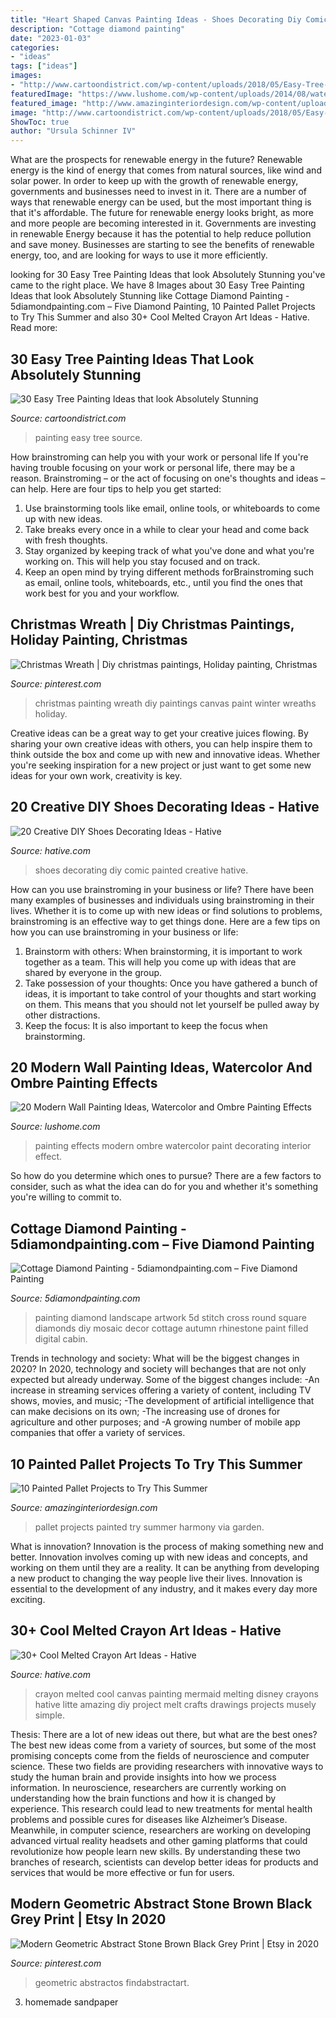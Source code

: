 ```yaml
---
title: "Heart Shaped Canvas Painting Ideas - Shoes Decorating Diy Comic Painted Creative Hative"
description: "Cottage diamond painting"
date: "2023-01-03"
categories:
- "ideas"
tags: ["ideas"]
images:
- "http://www.cartoondistrict.com/wp-content/uploads/2018/05/Easy-Tree-Painting-Ideas1.jpg"
featuredImage: "https://www.lushome.com/wp-content/uploads/2014/08/watercolor-painting-ideas-ombre-technique-interior-decorating-11.jpg"
featured_image: "http://www.amazinginteriordesign.com/wp-content/uploads/2017/05/10-Painted-Pallet-Projects-to-Try-This-Summer-5.jpg"
image: "http://www.cartoondistrict.com/wp-content/uploads/2018/05/Easy-Tree-Painting-Ideas1.jpg"
ShowToc: true
author: "Ursula Schinner IV"
---
```



What are the prospects for renewable energy in the future?
Renewable energy is the kind of energy that comes from natural sources, like wind and solar power. In order to keep up with the growth of renewable energy, governments and businesses need to invest in it. There are a number of ways that renewable energy can be used, but the most important thing is that it's affordable. 
The future for renewable energy looks bright, as more and more people are becoming interested in it. Governments are investing in renewable Energy because it has the potential to help reduce pollution and save money. Businesses are starting to see the benefits of renewable energy, too, and are looking for ways to use it more efficiently.

	

		
looking for 30 Easy Tree Painting Ideas that look Absolutely Stunning you've came to the right place. We have 8 Images about 30 Easy Tree Painting Ideas that look Absolutely Stunning like Cottage Diamond Painting - 5diamondpainting.com – Five Diamond Painting, 10 Painted Pallet Projects to Try This Summer and also 30+ Cool Melted Crayon Art Ideas - Hative. Read more:
		
    
## 30 Easy Tree Painting Ideas That Look Absolutely Stunning

<img loading=lazy src="http://www.cartoondistrict.com/wp-content/uploads/2018/05/Easy-Tree-Painting-Ideas1.jpg" onerror="this.onerror=null;this.src='https://tse1.mm.bing.net/th?id=OIP.hSHRAXtAprPRfKTn1AgBMAHaJ7&amp;pid=15.1';" alt="30 Easy Tree Painting Ideas that look Absolutely Stunning">

_Source: cartoondistrict.com_

>painting easy tree source. 

	

How brainstroming can help you with your work or personal life
If you're having trouble focusing on your work or personal life, there may be a reason. Brainstroming – or the act of focusing on one's thoughts and ideas – can help. Here are four tips to help you get started: 
1. Use brainstorming tools like email, online tools, or whiteboards to come up with new ideas. 
2. Take breaks every once in a while to clear your head and come back with fresh thoughts. 
3. Stay organized by keeping track of what you've done and what you're working on. This will help you stay focused and on track. 
4. Keep an open mind by trying different methods forBrainstroming such as email, online tools, whiteboards, etc., until you find the ones that work best for you and your workflow.

    
## Christmas Wreath | Diy Christmas Paintings, Holiday Painting, Christmas

<img loading=lazy src="https://i.pinimg.com/736x/9a/11/56/9a1156571ad60b78c98d147fa1641565.jpg" onerror="this.onerror=null;this.src='https://tse4.mm.bing.net/th?id=OIP.kH2_pgQdQXqtsR2bHtlvFQHaJQ&amp;pid=15.1';" alt="Christmas Wreath | Diy christmas paintings, Holiday painting, Christmas">

_Source: pinterest.com_

>christmas painting wreath diy paintings canvas paint winter wreaths holiday. 

	

Creative ideas can be a great way to get your creative juices flowing. By sharing your own creative ideas with others, you can help inspire them to think outside the box and come up with new and innovative ideas. Whether you're seeking inspiration for a new project or just want to get some new ideas for your own work, creativity is key.

    
## 20 Creative DIY Shoes Decorating Ideas - Hative

<img loading=lazy src="https://hative.com/wp-content/uploads/2014/07/shoes-decorating-ideas/19-shoes-decorating-ideas.jpg" onerror="this.onerror=null;this.src='https://tse3.mm.bing.net/th?id=OIP.Z52rMXvBL40QeYJRzeI9sAHaHa&amp;pid=15.1';" alt="20 Creative DIY Shoes Decorating Ideas - Hative">

_Source: hative.com_

>shoes decorating diy comic painted creative hative. 

	

How can you use brainstroming in your business or life?
There have been many examples of businesses and individuals using brainstroming in their lives. Whether it is to come up with new ideas or find solutions to problems, brainstroming is an effective way to get things done. Here are a few tips on how you can use brainstroming in your business or life: 
1. Brainstorm with others: When brainstorming, it is important to work together as a team. This will help you come up with ideas that are shared by everyone in the group. 
2. Take possession of your thoughts: Once you have gathered a bunch of ideas, it is important to take control of your thoughts and start working on them. This means that you should not let yourself be pulled away by other distractions. 
3. Keep the focus: It is also important to keep the focus when brainstorming.

    
## 20 Modern Wall Painting Ideas, Watercolor And Ombre Painting Effects

<img loading=lazy src="https://www.lushome.com/wp-content/uploads/2014/08/watercolor-painting-ideas-ombre-technique-interior-decorating-11.jpg" onerror="this.onerror=null;this.src='https://tse4.mm.bing.net/th?id=OIP.cM2UuWsELeKwZnv8kAnDnQHaEO&amp;pid=15.1';" alt="20 Modern Wall Painting Ideas, Watercolor and Ombre Painting Effects">

_Source: lushome.com_

>painting effects modern ombre watercolor paint decorating interior effect. 

	

So how do you determine which ones to pursue? There are a few factors to consider, such as what the idea can do for you and whether it's something you're willing to commit to.

    
## Cottage Diamond Painting - 5diamondpainting.com – Five Diamond Painting

<img loading=lazy src="http://cdn.shopify.com/s/files/1/0258/6784/5717/collections/O1CN01amG9D1257t7RgD9Tg__2095867480_1024x1024_870175f2-4343-4174-862f-b2d37ab507bf_1200x1200.jpg?v=1576153867" onerror="this.onerror=null;this.src='https://tse2.mm.bing.net/th?id=OIP.eFkc5qA4Ipe01YR79d8_4wHaHa&amp;pid=15.1';" alt="Cottage Diamond Painting - 5diamondpainting.com – Five Diamond Painting">

_Source: 5diamondpainting.com_

>painting diamond landscape artwork 5d stitch cross round square diamonds diy mosaic decor cottage autumn rhinestone paint filled digital cabin. 

	

Trends in technology and society: What will be the biggest changes in 2020?
In 2020, technology and society will bechanges that are not only expected but already underway. 
Some of the biggest changes include: 
-An increase in streaming services offering a variety of content, including TV shows, movies, and music; 
-The development of artificial intelligence that can make decisions on its own; 
-The increasing use of drones for agriculture and other purposes; and 
-A growing number of mobile app companies that offer a variety of services.

    
## 10 Painted Pallet Projects To Try This Summer

<img loading=lazy src="http://www.amazinginteriordesign.com/wp-content/uploads/2017/05/10-Painted-Pallet-Projects-to-Try-This-Summer-5.jpg" onerror="this.onerror=null;this.src='https://tse2.mm.bing.net/th?id=OIP.HQplRwlKsKAvzZHv1iylAwHaPY&amp;pid=15.1';" alt="10 Painted Pallet Projects to Try This Summer">

_Source: amazinginteriordesign.com_

>pallet projects painted try summer harmony via garden. 

	

What is innovation?
Innovation is the process of making something new and better. Innovation involves coming up with new ideas and concepts, and working on them until they are a reality. It can be anything from developing a new product to changing the way people live their lives. Innovation is essential to the development of any industry, and it makes every day more exciting.

    
## 30+ Cool Melted Crayon Art Ideas - Hative

<img loading=lazy src="https://hative.com/wp-content/uploads/2014/04/melted-crayon-art/9-litte-mermaid.jpg" onerror="this.onerror=null;this.src='https://tse2.mm.bing.net/th?id=OIP.1GLkSz3y7XvFCZBdqyUPrgHaHU&amp;pid=15.1';" alt="30+ Cool Melted Crayon Art Ideas - Hative">

_Source: hative.com_

>crayon melted cool canvas painting mermaid melting disney crayons hative litte amazing diy project melt crafts drawings projects musely simple. 

	

Thesis: There are a lot of new ideas out there, but what are the best ones?
The best new ideas come from a variety of sources, but some of the most promising concepts come from the fields of neuroscience and computer science. These two fields are providing researchers with innovative ways to study the human brain and provide insights into how we process information. In neuroscience, researchers are currently working on understanding how the brain functions and how it is changed by experience. This research could lead to new treatments for mental health problems and possible cures for diseases like Alzheimer’s Disease. Meanwhile, in computer science, researchers are working on developing advanced virtual reality headsets and other gaming platforms that could revolutionize how people learn new skills. By understanding these two branches of research, scientists can develop better ideas for products and services that would be more effective or fun for users.

    
## Modern Geometric Abstract Stone Brown Black Grey Print | Etsy In 2020

<img loading=lazy src="https://i.pinimg.com/736x/ee/0a/ec/ee0aec3ab86ec131111151f7a985d435.jpg" onerror="this.onerror=null;this.src='https://tse1.mm.bing.net/th?id=OIP.lFEtY4kk8p9K-OtP0BZ-ZwHaHa&amp;pid=15.1';" alt="Modern Geometric Abstract Stone Brown Black Grey Print | Etsy in 2020">

_Source: pinterest.com_

>geometric abstractos findabstractart. 

	

3. homemade sandpaper

